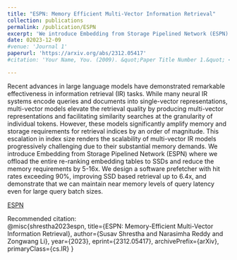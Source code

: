 ```yaml
---
title: "ESPN: Memory Efficient Multi-Vector Information Retrieval"
collection: publications
permalink: /publication/ESPN
excerpt: 'We introduce Embedding from Storage Pipelined Network (ESPN) where we offload the entire re-ranking embedding tables to SSDs and reduce the memory requirements by 5-16x. We design a software prefetcher with hit rates exceeding 90%, improving SSD based retrieval up to 6.4x, and demonstrate that we can maintain near memory levels of query latency even for large query batch sizes.'
date: 02023-12-09
#venue: 'Journal 1'
paperurl: 'https://arxiv.org/abs/2312.05417'
#citation: 'Your Name, You. (2009). &quot;Paper Title Number 1.&quot; <i>Journal 1</i>. 1(1).'

---
```

Recent advances in large language models have demonstrated remarkable effectiveness in information retrieval (IR) tasks. While many neural IR systems encode queries and documents into single-vector representations, multi-vector models elevate the retrieval quality by producing multi-vector representations and facilitating similarity searches at the granularity of individual tokens. However, these models significantly amplify memory and storage requirements for retrieval indices by an order of magnitude. This escalation in index size renders the scalability of multi-vector IR models progressively challenging due to their substantial memory demands. We introduce Embedding from Storage Pipelined Network (ESPN) where we offload the entire re-ranking embedding tables to SSDs and reduce the memory requirements by 5-16x. We design a software prefetcher with hit rates exceeding 90%, improving SSD based retrieval up to 6.4x, and demonstrate that we can maintain near memory levels of query latency even for large query batch sizes.

[ESPN](https://arxiv.org/abs/2312.05417)

Recommended citation:  
@misc{shrestha2023espn,
      title={ESPN: Memory-Efficient Multi-Vector Information Retrieval}, 
      author={Susav Shrestha and Narasimha Reddy and Zongwang Li},
      year={2023},
      eprint={2312.05417},
      archivePrefix={arXiv},
      primaryClass={cs.IR}
}